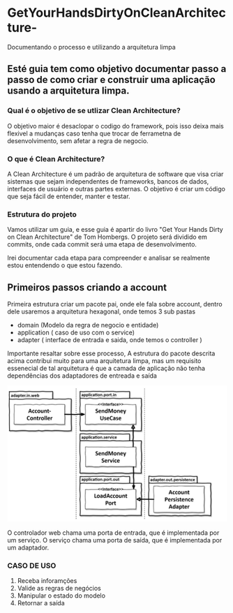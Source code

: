 # GetYourHandsDirtyOnCleanArchitecture-

Documentando o processo e utilizando a arquitetura limpa

## Esté guia tem como objetivo documentar passo a passo de como criar e construir uma aplicação usando a arquitetura limpa.

### Qual é o objetivo de se utlizar Clean Architecture?

O objetivo maior é desaclopar o codigo do framework, pois isso deixa mais flexivel a mudanças caso tenha que trocar de
ferrametna de desenvolvimento, sem afetar a regra de negocio.

### O que é Clean Architecture?

A Clean Architecture é um padrão de arquitetura de software que visa criar sistemas que sejam independentes de
frameworks, bancos de dados, interfaces de usuário e outras partes externas. O objetivo é criar um código que seja fácil
de entender, manter e testar.

### Estrutura do projeto

Vamos utilizar um guia, e esse guia é apartir do livro "Get Your Hands Dirty on Clean Architecture" de Tom Hombergs.
O projeto será dividido em commits, onde cada commit será uma etapa de desenvolvimento.

Irei documentar cada etapa para compreender e analisar se realmente estou entendendo o que estou fazendo.

## Primeiros passos criando a account

Primeira estrutura criar um pacote pai, onde ele fala sobre account, dentro dele usaremos a arquitetura hexagonal, onde
temos 3 sub pastas

- domain (Modelo da regra de negocio e entidade)
- application ( caso de uso com o service)
- adapter ( interface de entrada e saida, onde temos o controller )

Importante resaltar sobre esse processo, A estrutura do pacote descrita acima contribui muito para uma arquitetura
limpa, mas um requisito essenecial de tal arquitetura é que a camada de aplicação não tenha dependências dos adaptadores
de entreada e saída

![img.png](img.png)

O controlador web chama uma porta de entrada, que é implementada por um serviço. O serviço chama uma porta de saída,
que é implementada por um adaptador.

### CASO DE USO

1. Receba inforamções
2. Valide as regras de negócios
3. Manipular o estado do modelo
4. Retornar a saída


